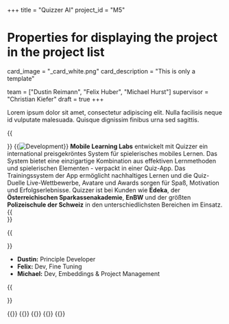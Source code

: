 +++
title = "Quizzer AI"
project_id = "M5"

# Properties for displaying the project in the project list
card_image = "_card_white.png"
card_description = "This is only a template" 

team = ["Dustin Reimann", "Felix Huber", "Michael Hurst"]
supervisor = "Christian Kiefer"
draft = true
+++

Lorem ipsum dolor sit amet, consectetur adipiscing elit. Nulla facilisis neque id vulputate malesuada. Quisque dignissim finibus urna sed sagittis. 

<!-- {{<image src="header.png" alt="Logo" >}} -->

{{<section title="Our Partner">}}
{{<image src="_mll_logo.png" alt="Development" >}}
**Mobile Learning Labs** entwickelt mit Quizzer ein international preisgekröntes System für spielerisches mobiles Lernen. Das System bietet eine einzigartige Kombination aus effektiven Lernmethoden und spielerischen Elementen - verpackt in einer Quiz-App. Das Trainingssystem der App ermöglicht nachhaltiges Lernen und die Quiz-Duelle Live-Wettbewerbe, Avatare und Awards sorgen für Spaß, Motivation und Erfolgserlebnisse. Quizzer ist bei Kunden wie **Edeka**, der **Österreichischen Sparkassenakademie**, **EnBW** und der größten **Polizeischule der Schweiz** in den unterschiedlichsten Bereichen im Einsatz.
{{</section>}} 

{{<section title="👨‍💻 The Team">}}

- **Dustin:** Principle Developer
- **Felix:** Dev, Fine Tuning
- **Michael:** Dev, Embeddings & Project Management


{{</section>}}

{{<gallery>}}
{{<team-member image="team_dustin.png" name="Dustin Reimann">}}
{{<team-member image="team_felix.png" name="Felix Huber">}}
{{<team-member image="team_michael.png" name="Michael Hurst">}}
{{</gallery>}}

